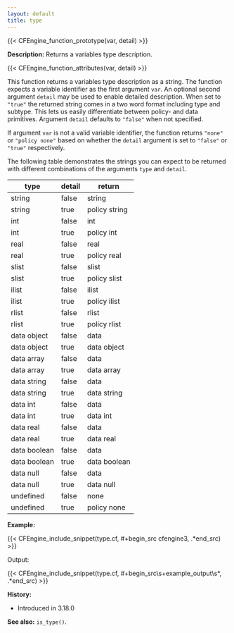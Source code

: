 ```yaml
---
layout: default
title: type
---
```


{{< CFEngine_function_prototype(var, detail) >}}

**Description:** Returns a variables type description.

{{< CFEngine_function_attributes(var, detail) >}}

This function returns a variables type description as a string. The function
expects a variable identifier as the first argument `var`. An optional second
argument `detail` may be used to enable detailed description. When set to
`"true"` the returned string comes in a two word format including type and
subtype. This lets us easily
differentiate between policy- and data primitives. Argument `detail` defaults
to `"false"` when not specified.

If argument `var` is not a valid variable identifier, the function returns
`"none"` or `"policy none"` based on whether the `detail` argument is
set to `"false"` or `"true"` respectively.

The following table demonstrates the strings you can expect to be returned
with different combinations of the arguments `type` and `detail`.

| type         | detail | return        |
| ------------ | ------ | ------------- |
| string       | false  | string        |
| string       | true   | policy string |
| int          | false  | int           |
| int          | true   | policy int    |
| real         | false  | real          |
| real         | true   | policy real   |
| slist        | false  | slist         |
| slist        | true   | policy slist  |
| ilist        | false  | ilist         |
| ilist        | true   | policy ilist  |
| rlist        | false  | rlist         |
| rlist        | true   | policy rlist  |
| data object  | false  | data          |
| data object  | true   | data object   |
| data array   | false  | data          |
| data array   | true   | data array    |
| data string  | false  | data          |
| data string  | true   | data string   |
| data int     | false  | data          |
| data int     | true   | data int      |
| data real    | false  | data          |
| data real    | true   | data real     |
| data boolean | false  | data          |
| data boolean | true   | data boolean  |
| data null    | false  | data          |
| data null    | true   | data null     |
| undefined    | false  | none          |
| undefined    | true   | policy none   |

**Example:**

{{< CFEngine_include_snippet(type.cf, #\+begin_src cfengine3, .*end_src) >}}

Output:

{{< CFEngine_include_snippet(type.cf, #\+begin_src\s+example_output\s*, .*end_src) >}}

**History:**

- Introduced in 3.18.0

**See also:** `is_type()`.
